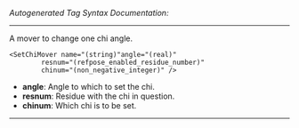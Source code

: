 _Autogenerated Tag Syntax Documentation:_

---
A mover to change one chi angle.

```
<SetChiMover name="(string)"angle="(real)"
        resnum="(refpose_enabled_residue_number)"
        chinum="(non_negative_integer)" />
```

-   **angle**: Angle to which to set the chi.
-   **resnum**: Residue with the chi in question.
-   **chinum**: Which chi is to be set.

---
